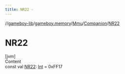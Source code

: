 ```yaml
---
title: NR22 -
---
```

//[gameboy-lib](../../../index.md)/[gameboy.memory](../../index.md)/[Mmu](../index.md)/[Companion](index.md)/[NR22](-n-r22.md)



# NR22  
[jvm]  
Content  
const val [NR22](-n-r22.md): [Int](https://kotlinlang.org/api/latest/jvm/stdlib/kotlin/-int/index.html) = 0xFF17  



